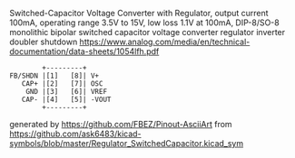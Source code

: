 Switched-Capacitor Voltage Converter with Regulator, output current 100mA, operating range 3.5V to 15V, low loss 1.1V at 100mA, DIP-8/SO-8
monolithic bipolar switched capacitor voltage converter regulator inverter doubler shutdown
https://www.analog.com/media/en/technical-documentation/data-sheets/1054lfh.pdf


	        +---------+
	FB/SHDN |[1]   [8]| V+
	   CAP+ |[2]   [7]| OSC
	    GND |[3]   [6]| VREF
	   CAP- |[4]   [5]| -VOUT
	        +---------+


generated by https://github.com/FBEZ/Pinout-AsciiArt from https://github.com/ask6483/kicad-symbols/blob/master/Regulator_SwitchedCapacitor.kicad_sym